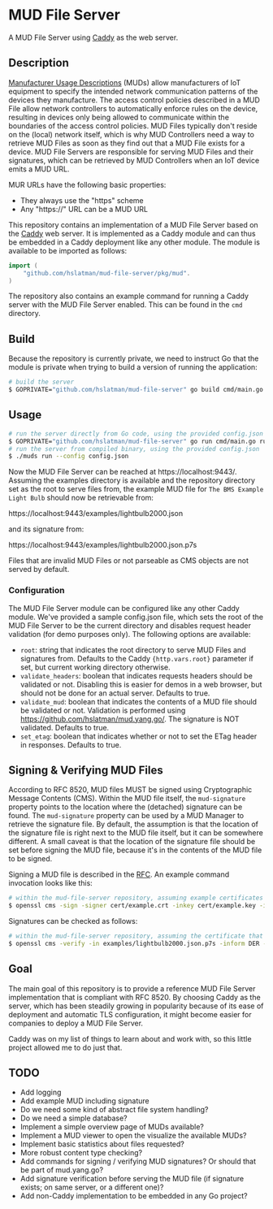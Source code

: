 # MUD File Server

A MUD File Server using [Caddy](https://caddyserver.com/) as the web server.

## Description

[Manufacturer Usage Descriptions](https://tools.ietf.org/html/rfc8520) (MUDs) allow manufacturers of IoT equipment to specify the intended network communication patterns of the devices they manufacture. 
The access control policies described in a MUD File allow network controllers to automatically enforce rules on the device, resulting in devices only being allowed to communicate within the boundaries of the access control policies.
MUD Files typically don't reside on the (local) network itself, which is why MUD Controllers need a way to retrieve MUD Files as soon as they find out that a MUD File exists for a device.
MUD File Servers are responsible for serving MUD Files and their signatures, which can be retrieved by MUD Controllers when an IoT device emits a MUD URL.

MUR URLs have the following basic properties:

* They always use the "https" scheme
* Any "https://" URL can be a MUD URL

This repository contains an implementation of a MUD File Server based on the [Caddy](https://caddyserver.com/) web server.
It is implemented as a Caddy module and can thus be embedded in a Caddy deployment like any other module.
The module is available to be imported as follows:

```go
import (
    "github.com/hslatman/mud-file-server/pkg/mud".
)
```

The repository also contains an example command for running a Caddy server with the MUD File Server enabled.
This can be found in the `cmd` directory.

## Build

Because the repository is currently private, we need to instruct Go that the module is private when trying to build a version of running the application:

```bash
# build the server 
$ GOPRIVATE="github.com/hslatman/mud-file-server" go build cmd/main.go -o muds
```

## Usage

```bash
# run the server directly from Go code, using the provided config.json 
$ GOPRIVATE="github.com/hslatman/mud-file-server" go run cmd/main.go run --config config.json
# run the server from compiled binary, using the provided config.json 
$ ./muds run --config config.json
```

Now the MUD File Server can be reached at https://localhost:9443/.
Assuming the examples directory is available and the repository directory set as the root to serve files from, the example MUD file for `The BMS Example Light Bulb` should now be retrievable from:

https://localhost:9443/examples/lightbulb2000.json

and its signature from:

https://localhost:9443/examples/lightbulb2000.json.p7s

Files that are invalid MUD Files or not parseable as CMS objects are not served by default.

### Configuration

The MUD File Server module can be configured like any other Caddy module.
We've provided a sample config.json file, which sets the root of the MUD File Server to be the current directory and disables request header validation (for demo purposes only).
The following options are available:

* `root`: string that indicates the root directory to serve MUD Files and signatures from. Defaults to the Caddy `{http.vars.root}` parameter if set, but current working directory otherwise.
* `validate_headers`: boolean that indicates requests headers should be validated or not. Disabling this is easier for demos in a web browser, but should not be done for an actual server. Defaults to true.
* `validate_mud`: boolean that indicates the contents of a MUD file should be validated or not. Validation is performed using https://github.com/hslatman/mud.yang.go/. The signature is NOT validated. Defaults to true.
* `set_etag`: boolean that indicates whether or not to set the ETag header in responses. Defaults to true.

## Signing & Verifying MUD Files

According to RFC 8520, MUD files MUST be signed using Cryptographic Message Contents (CMS).
Within the MUD file itself, the `mud-signature` property points to the location where the (detached) signature can be found.
The `mud-signature` property can be used by a MUD Manager to retrieve the signature file.
By default, the assumption is that the location of the signature file is right next to the MUD file itself, but it can be somewhere different.
A small caveat is that the location of the signature file should be set before signing the MUD file, because it's in the contents of the MUD file to be signed.

Signing a MUD file is described in the [RFC](https://tools.ietf.org/html/rfc8520#section-13).
An example command invocation looks like this:

```bash
# within the mud-file-server repository, assuming example certificates and keys are available
$ openssl cms -sign -signer cert/example.crt -inkey cert/example.key -in examples/lightbulb2000.json -binary -outform DER -binary -certfile cert/intermediate.crt -out examples/lightbulb2000.json.p7s
```

Signatures can be checked as follows:

```bash
# within the mud-file-server repository, assuming the certificate that was used for signing the file is trusted
$ openssl cms -verify -in examples/lightbulb2000.json.p7s -inform DER -content examples/lightbulb2000.json
```

## Goal

The main goal of this repository is to provide a reference MUD File Server implementation that is compliant with RFC 8520.
By choosing Caddy as the server, which has been steadily growing in popularity because of its ease of deployment and automatic TLS configuration, it might become easier for companies to deploy a MUD File Server.

Caddy was on my list of things to learn about and work with, so this little project allowed me to do just that.

## TODO

* Add logging
* Add example MUD including signature
* Do we need some kind of abstract file system handling?
* Do we need a simple database?
* Implement a simple overview page of MUDs available?
* Implement a MUD viewer to open the visualize the available MUDs?
* Implement basic statistics about files requested?
* More robust content type checking?
* Add commands for signing / verifying MUD signatures? Or should that be part of mud.yang.go?
* Add signature verification before serving the MUD file (if signature exists; on same server, or a different one)?
* Add non-Caddy implementation to be embedded in any Go project?